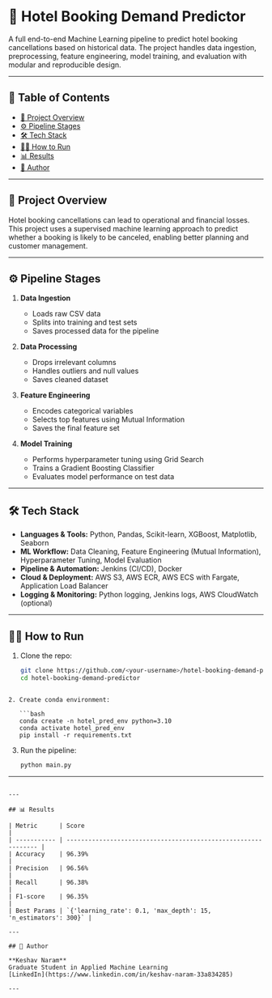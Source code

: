 
# 🏨 Hotel Booking Demand Predictor

A full end-to-end Machine Learning pipeline to predict hotel booking cancellations based on historical data. The project handles data ingestion, preprocessing, feature engineering, model training, and evaluation with modular and reproducible design.

---

## 📌 Table of Contents

* [🚀 Project Overview](https://github.com/Naramkeshav59/Hotel-Booking-Demand-Predictor/new/main#-project-overview)
* [⚙️ Pipeline Stages](https://github.com/Naramkeshav59/Hotel-Booking-Demand-Predictor/new/main#️-pipeline-stages)
* [🛠️ Tech Stack](https://github.com/Naramkeshav59/Hotel-Booking-Demand-Predictor/new/main#️-tech-stack)
* [🏃‍♂️ How to Run](https://github.com/Naramkeshav59/Hotel-Booking-Demand-Predictor/new/main#️-how-to-run)
* [📊 Results](https://github.com/Naramkeshav59/Hotel-Booking-Demand-Predictor/new/main#-results)
* [👤 Author](https://github.com/Naramkeshav59/Hotel-Booking-Demand-Predictor/new/main#-author)

---

## 🚀 Project Overview

Hotel booking cancellations can lead to operational and financial losses. This project uses a supervised machine learning approach to predict whether a booking is likely to be canceled, enabling better planning and customer management.

---

## ⚙️ Pipeline Stages

1. **Data Ingestion**
   * Loads raw CSV data
   * Splits into training and test sets
   * Saves processed data for the pipeline

2. **Data Processing**
   * Drops irrelevant columns
   * Handles outliers and null values
   * Saves cleaned dataset

3. **Feature Engineering**
   * Encodes categorical variables
   * Selects top features using Mutual Information
   * Saves the final feature set

4. **Model Training**
   * Performs hyperparameter tuning using Grid Search
   * Trains a Gradient Boosting Classifier
   * Evaluates model performance on test data

---

## 🛠️ Tech Stack

- **Languages & Tools:** Python, Pandas, Scikit-learn, XGBoost, Matplotlib, Seaborn  
- **ML Workflow:** Data Cleaning, Feature Engineering (Mutual Information), Hyperparameter Tuning, Model Evaluation  
- **Pipeline & Automation:** Jenkins (CI/CD), Docker  
- **Cloud & Deployment:** AWS S3, AWS ECR, AWS ECS with Fargate, Application Load Balancer  
- **Logging & Monitoring:** Python logging, Jenkins logs, AWS CloudWatch (optional)

---

## 🏃‍♂️ How to Run

1. Clone the repo:

   ```bash
   git clone https://github.com/<your-username>/hotel-booking-demand-predictor.git
   cd hotel-booking-demand-predictor
```

2. Create conda environment:

   ```bash
   conda create -n hotel_pred_env python=3.10
   conda activate hotel_pred_env
   pip install -r requirements.txt
   ```

3. Run the pipeline:

   ```bash
   python main.py
   ```

---

```

---

## 📊 Results

| Metric      | Score                                                          |
| ----------- | -------------------------------------------------------------- |
| Accuracy    | 96.39%                                                         |
| Precision   | 96.56%                                                         |
| Recall      | 96.38%                                                         |
| F1-score    | 96.35%                                                         |
| Best Params | `{'learning_rate': 0.1, 'max_depth': 15, 'n_estimators': 300}` |

---

## 👤 Author

**Keshav Naram**
Graduate Student in Applied Machine Learning
[LinkedIn](https://www.linkedin.com/in/keshav-naram-33a834285)

---

